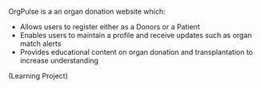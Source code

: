 OrgPulse is a an organ donation website which:
* Allows users to register either as a Donors or a Patient
* Enables users to maintain a profile and receive updates such as organ match alerts
* Provides educational content on organ donation and transplantation to increase understanding
  
(Learning Project)
